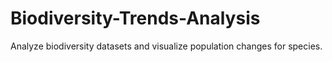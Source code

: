 # Biodiversity-Trends-Analysis
Analyze biodiversity datasets and visualize population changes for species.

